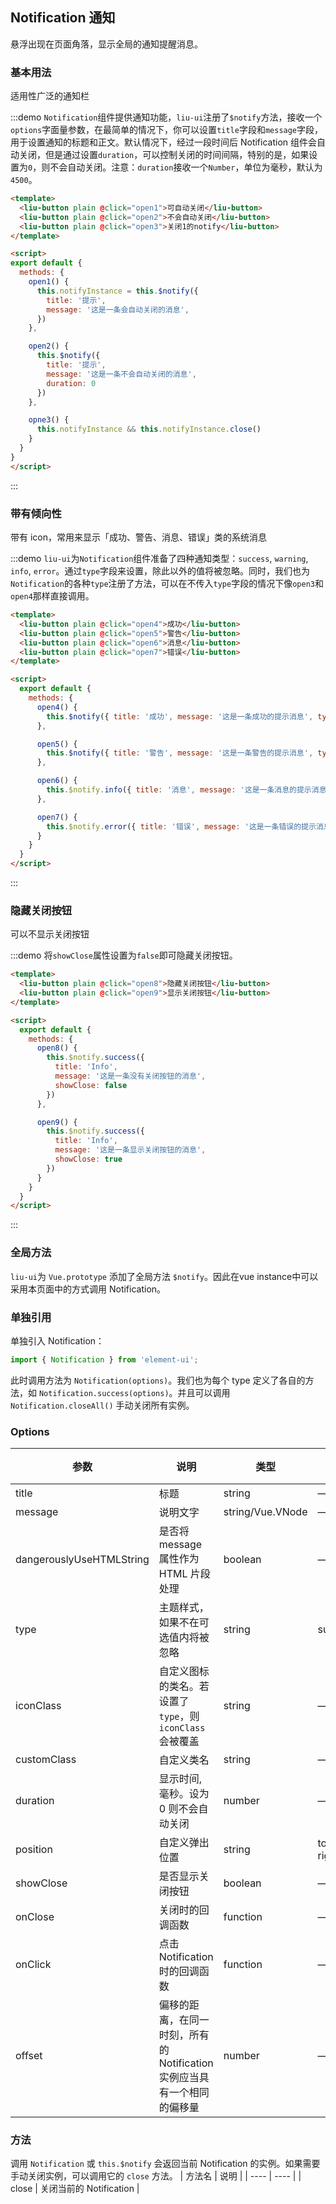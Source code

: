 <script>
export default {
  methods: {
    open1() {
      this.notifyInstance = this.$notify({
        title: '提示', message: '这是一条会自动关闭的消息'
      })
    },

    open2() {
      this.$notify({ title: '提示', message: '这是一条不会自动关闭的消息', duration: 0 })
    },

    open3() {
      this.notifyInstance && this.notifyInstance.close()
    },

    open4() {
      this.$notify({ title: '成功', message: '这是一条成功的提示消息', type: 'success' })
    },

    open5() {
      this.$notify({ title: '警告', message: '这是一条警告的提示消息', type: 'warning' })
    },

    open6() {
      this.$notify.info({ title: '消息', message: '这是一条消息的提示消息' })
    },

    open7() {
      this.$notify.error({ title: '错误', message: '这是一条错误的提示消息' })
    },

    open8() {
      this.$notify.success({
        title: 'Info',
        message: '这是一条没有关闭按钮的消息',
        showClose: false
      })
    },

    open9() {
      this.$notify.success({
        title: 'Info',
        message: '这是一条显示关闭按钮的消息',
        showClose: true
      })
    }
  }
}
</script>

## Notification 通知

悬浮出现在页面角落，显示全局的通知提醒消息。

### 基本用法

适用性广泛的通知栏

:::demo `Notification`组件提供通知功能，`liu-ui`注册了`$notify`方法，接收一个`options`字面量参数，在最简单的情况下，你可以设置`title`字段和`message`字段，用于设置通知的标题和正文。默认情况下，经过一段时间后 Notification 组件会自动关闭，但是通过设置`duration`，可以控制关闭的时间间隔，特别的是，如果设置为`0`，则不会自动关闭。注意：`duration`接收一个`Number`，单位为毫秒，默认为`4500`。

```html
<template>
  <liu-button plain @click="open1">可自动关闭</liu-button>
  <liu-button plain @click="open2">不会自动关闭</liu-button>
  <liu-button plain @click="open3">关闭1的notify</liu-button>
</template>

<script>
export default {
  methods: {
    open1() {
      this.notifyInstance = this.$notify({
        title: '提示',
        message: '这是一条会自动关闭的消息',
      })
    },

    open2() {
      this.$notify({
        title: '提示',
        message: '这是一条不会自动关闭的消息',
        duration: 0
      })
    },

    opne3() {
      this.notifyInstance && this.notifyInstance.close()
    }
  }
}
</script>
```

:::

### 带有倾向性

带有 icon，常用来显示「成功、警告、消息、错误」类的系统消息

:::demo `liu-ui`为`Notification`组件准备了四种通知类型：`success`, `warning`, `info`, `error`。通过`type`字段来设置，除此以外的值将被忽略。同时，我们也为`Notification`的各种`type`注册了方法，可以在不传入`type`字段的情况下像`open3`和`open4`那样直接调用。
```html
<template>
  <liu-button plain @click="open4">成功</liu-button>
  <liu-button plain @click="open5">警告</liu-button>
  <liu-button plain @click="open6">消息</liu-button>
  <liu-button plain @click="open7">错误</liu-button>
</template>

<script>
  export default {
    methods: {
      open4() {
        this.$notify({ title: '成功', message: '这是一条成功的提示消息', type: 'success' })
      },

      open5() {
        this.$notify({ title: '警告', message: '这是一条警告的提示消息', type: 'warning' })
      },

      open6() {
        this.$notify.info({ title: '消息', message: '这是一条消息的提示消息' })
      },

      open7() {
        this.$notify.error({ title: '错误', message: '这是一条错误的提示消息' })
      }
    }
  }
</script>
```
:::

### 隐藏关闭按钮

可以不显示关闭按钮

:::demo 将`showClose`属性设置为`false`即可隐藏关闭按钮。
```html
<template>
  <liu-button plain @click="open8">隐藏关闭按钮</liu-button>
  <liu-button plain @click="open9">显示关闭按钮</liu-button>
</template>

<script>
  export default {
    methods: {
      open8() {
        this.$notify.success({
          title: 'Info',
          message: '这是一条没有关闭按钮的消息',
          showClose: false
        })
      },

      open9() {
        this.$notify.success({
          title: 'Info',
          message: '这是一条显示关闭按钮的消息',
          showClose: true
        })
      }
    }
  }
</script>
```
:::

### 全局方法

`liu-ui`为 `Vue.prototype` 添加了全局方法 `$notify`。因此在vue instance中可以采用本页面中的方式调用 Notification。

### 单独引用

单独引入 Notification：

```javascript
import { Notification } from 'element-ui';
```

此时调用方法为 `Notification(options)`。我们也为每个 type 定义了各自的方法，如 `Notification.success(options)`。并且可以调用 `Notification.closeAll()` 手动关闭所有实例。

### Options
| 参数      | 说明          | 类型      | 可选值                           | 默认值  |
|---------- |-------------- |---------- |--------------------------------  |-------- |
| title | 标题 | string | — | — |
| message | 说明文字 | string/Vue.VNode | — | — |
| dangerouslyUseHTMLString | 是否将 message 属性作为 HTML 片段处理 | boolean | — | false |
| type | 主题样式，如果不在可选值内将被忽略 | string | success/warning/info/error | — |
| iconClass | 自定义图标的类名。若设置了 `type`，则 `iconClass` 会被覆盖 | string | — | — |
| customClass | 自定义类名 | string | — | — |
| duration | 显示时间, 毫秒。设为 0 则不会自动关闭 | number | — | 4500 |
| position | 自定义弹出位置 | string | top-right/top-left/bottom-right/bottom-left | top-right |
| showClose | 是否显示关闭按钮 | boolean | — | true |
| onClose | 关闭时的回调函数 | function | — | — |
| onClick | 点击 Notification 时的回调函数 | function | — | — |
| offset | 偏移的距离，在同一时刻，所有的 Notification 实例应当具有一个相同的偏移量 | number | — | 0 |

### 方法
调用 `Notification` 或 `this.$notify` 会返回当前 Notification 的实例。如果需要手动关闭实例，可以调用它的 `close` 方法。
| 方法名 | 说明 |
| ---- | ---- |
| close | 关闭当前的 Notification |
